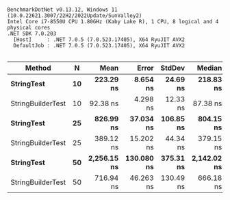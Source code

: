 ```

BenchmarkDotNet v0.13.12, Windows 11 (10.0.22621.3007/22H2/2022Update/SunValley2)
Intel Core i7-8550U CPU 1.80GHz (Kaby Lake R), 1 CPU, 8 logical and 4 physical cores
.NET SDK 7.0.203
  [Host]     : .NET 7.0.5 (7.0.523.17405), X64 RyuJIT AVX2
  DefaultJob : .NET 7.0.5 (7.0.523.17405), X64 RyuJIT AVX2


```
| Method            | N  | Mean        | Error      | StdDev    | Median      | Gen0   | Allocated |
|------------------ |--- |------------:|-----------:|----------:|------------:|-------:|----------:|
| **StringTest**        | **10** |   **223.29 ns** |   **8.654 ns** |  **24.69 ns** |   **218.83 ns** | **0.0801** |     **336 B** |
| StringBuilderTest | 10 |    92.38 ns |   4.298 ns |  12.33 ns |    87.38 ns | 0.0248 |     104 B |
| **StringTest**        | **25** |   **826.99 ns** |  **37.034 ns** | **106.85 ns** |   **804.15 ns** | **0.4740** |    **1984 B** |
| StringBuilderTest | 25 |   389.12 ns |  15.202 ns |  44.34 ns |   379.15 ns | 0.0973 |     408 B |
| **StringTest**        | **50** | **2,256.15 ns** | **130.080 ns** | **375.31 ns** | **2,142.02 ns** | **1.6098** |    **6736 B** |
| StringBuilderTest | 50 |   716.94 ns |  46.263 ns | 130.49 ns |   666.18 ns | 0.1526 |     640 B |
